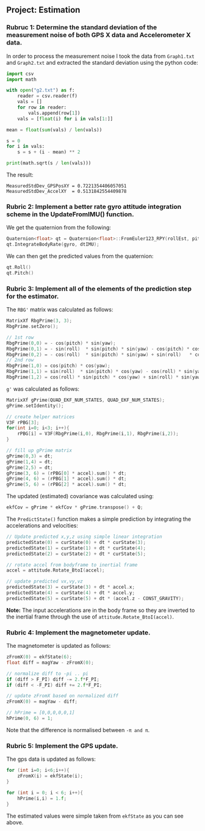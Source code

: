 ## **Project: Estimation**

### **Rubruc 1:** Determine the standard deviation of the measurement noise of both GPS X data and Accelerometer X data. 

In order to process the measurement noise I took the data from `Graph1.txt` and `Graph2.txt` and extracted the standard 
deviation using the python code:

```Python
import csv
import math

with open("g2.txt") as f:
    reader = csv.reader(f)
    vals = []
    for row in reader:
        vals.append(row[1])
    vals = [float(i) for i in vals[1:]]

mean = float(sum(vals) / len(vals))

s = 0
for i in vals:
    s = s + (i - mean) ** 2

print(math.sqrt(s / len(vals)))
```

The result:

```
MeasuredStdDev_GPSPosXY = 0.7221354406057051
MeasuredStdDev_AccelXY  = 0.5131842554409878
```

### **Rubric 2:** Implement a better rate gyro attitude integration scheme in the UpdateFromIMU() function.

We get the quaternion from the following:

```cpp
Quaternion<float> qt = Quaternion<float>::FromEuler123_RPY(rollEst, pitchEst, ekfState(6));
qt.IntegrateBodyRate(gyro, dtIMU);
```

We can then get the predicted values from the quaternion:

```cpp
qt.Roll()
qt.Pitch()
```

### **Rubric 3:** Implement all of the elements of the prediction step for the estimator.

The `RBG'` matrix was calculated as follows:

```cpp
MatrixXf RbgPrime(3, 3);
RbgPrime.setZero();

// 1st row
RbgPrime(0,0) = - cos(pitch) * sin(yaw);
RbgPrime(0,1) = - sin(roll)  * sin(pitch) * sin(yaw) - cos(pitch) * cos(yaw);
RbgPrime(0,2) = - cos(roll)  * sin(pitch) * sin(yaw) + sin(roll)   * cos(yaw);
// 2nd row
RbgPrime(1,0) = cos(pitch) * cos(yaw);
RbgPrime(1,1) = sin(roll)  * sin(pitch) * cos(yaw) - cos(roll) * sin(yaw);
RbgPrime(1,2) = cos(roll) * sin(pitch) * cos(yaw) + sin(roll) * sin(yaw);
```

`g'` was calculated as follows:

```cpp
MatrixXf gPrime(QUAD_EKF_NUM_STATES, QUAD_EKF_NUM_STATES);
gPrime.setIdentity();

// create helper matrices
V3F rPBG[3];
for(int i=0; i<3; i++){
    rPBG[i] = V3F(RbgPrime(i,0), RbgPrime(i,1), RbgPrime(i,2));
}

// fill up gPrime matrix
gPrime(0,3) = dt;
gPrime(1,4) = dt;
gPrime(2,5) = dt;
gPrime(3, 6) = (rPBG[0] * accel).sum() * dt;
gPrime(4, 6) = (rPBG[1] * accel).sum() * dt;
gPrime(5, 6) = (rPBG[2] * accel).sum() * dt;
```

The updated (estimated) covariance was calculated using:

```cpp
ekfCov = gPrime * ekfCov * gPrime.transpose() + Q;
```

The `PredictState()` function makes a simple prediction by integrating the accelerations and velocities:

```cpp
// Update predicted x,y,z using simple linear integration
predictedState(0) = curState(0) + dt * curState(3);
predictedState(1) = curState(1) + dt * curState(4);
predictedState(2) = curState(2) + dt * curState(5);

// rotate accel from bodyframe to inertial frame
accel = attitude.Rotate_BtoI(accel);

// update predicted vx,vy,vz
predictedState(3) = curState(3) + dt * accel.x;
predictedState(4) = curState(4) + dt * accel.y;
predictedState(5) = curState(5) + dt * (accel.z - CONST_GRAVITY);
```

**Note:** The input accelerations are in the body frame so they are inverted to the inertial frame through the use of `attitude.Rotate_BtoI(accel)`.

### **Rubric 4:** Implement the magnetometer update.

The magnetometer is updated as follows:

```cpp
zFromX(0) = ekfState(6);
float diff = magYaw - zFromX(0);

// normalize diff to -pi .. pi
if (diff > F_PI) diff -= 2.f*F_PI;
if (diff < -F_PI) diff += 2.f*F_PI;

// update zFromX based on normalized diff
zFromX(0) = magYaw - diff;

// hPrime = [0,0,0,0,0,1]
hPrime(0, 6) = 1;
```

Note that the difference is normalised between `-π and π`.

### **Rubric 5:** Implement the GPS update.

The gps data is updated as follows:

```cpp
for (int i=0; i<6;i++){
    zFromX(i) = ekfState(i);
}

for (int i = 0; i < 6; i++){
    hPrime(i,i) = 1.f;
}
```

The estimated values were simple taken from `ekfState` as you can see above.
